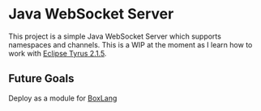 # Java WebSocket Server

This project is a simple Java WebSocket Server which supports namespaces and channels. This is a WIP at the moment as I learn how to work with [Eclipse Tyrus 2.1.5](https://projects.eclipse.org/projects/ee4j.tyrus/releases/2.1.5).

## Future Goals
Deploy as a module for [BoxLang](https://boxlang.io/)

